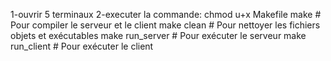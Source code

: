 1-ouvrir 5 terminaux
2-executer la commande: chmod u+x Makefile 
make        # Pour compiler le serveur et le client
make clean  # Pour nettoyer les fichiers objets et exécutables
make run_server  # Pour exécuter le serveur
make run_client  # Pour exécuter le client

